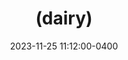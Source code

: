 ---
layout: post
title: (dairy) 
date: 2023-11-25 11:12:00-0400
description: dairy test
tags: dairy
categories: daily-life
related_posts: false
---